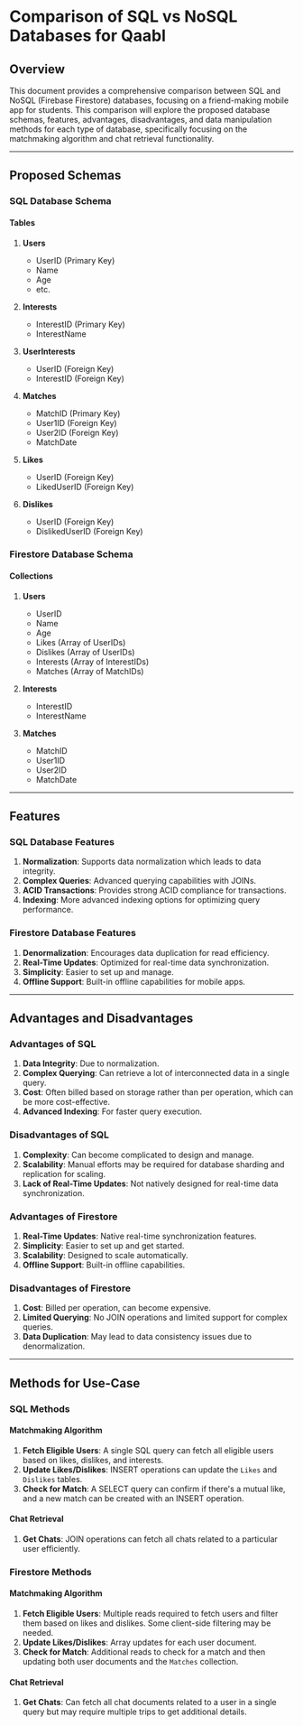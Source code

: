# Comparison of SQL vs NoSQL Databases for Qaabl

## Overview

This document provides a comprehensive comparison between SQL and NoSQL (Firebase Firestore) databases, focusing on a friend-making mobile app for students. This comparison will explore the proposed database schemas, features, advantages, disadvantages, and data manipulation methods for each type of database, specifically focusing on the matchmaking algorithm and chat retrieval functionality.

---

## Proposed Schemas

### SQL Database Schema

#### Tables

1. **Users**
   - UserID (Primary Key)
   - Name
   - Age
   - etc.

2. **Interests**
   - InterestID (Primary Key)
   - InterestName

3. **UserInterests**
   - UserID (Foreign Key)
   - InterestID (Foreign Key)

4. **Matches**
   - MatchID (Primary Key)
   - User1ID (Foreign Key)
   - User2ID (Foreign Key)
   - MatchDate

5. **Likes**
   - UserID (Foreign Key)
   - LikedUserID (Foreign Key)

6. **Dislikes**
   - UserID (Foreign Key)
   - DislikedUserID (Foreign Key)

### Firestore Database Schema

#### Collections

1. **Users**
   - UserID
   - Name
   - Age
   - Likes (Array of UserIDs)
   - Dislikes (Array of UserIDs)
   - Interests (Array of InterestIDs)
   - Matches (Array of MatchIDs)

2. **Interests**
   - InterestID
   - InterestName

3. **Matches**
   - MatchID
   - User1ID
   - User2ID
   - MatchDate

---

## Features

### SQL Database Features

1. **Normalization**: Supports data normalization which leads to data integrity.
2. **Complex Queries**: Advanced querying capabilities with JOINs.
3. **ACID Transactions**: Provides strong ACID compliance for transactions.
4. **Indexing**: More advanced indexing options for optimizing query performance.

### Firestore Database Features

1. **Denormalization**: Encourages data duplication for read efficiency.
2. **Real-Time Updates**: Optimized for real-time data synchronization.
3. **Simplicity**: Easier to set up and manage.
4. **Offline Support**: Built-in offline capabilities for mobile apps.
  
---

## Advantages and Disadvantages

### Advantages of SQL

1. **Data Integrity**: Due to normalization.
2. **Complex Querying**: Can retrieve a lot of interconnected data in a single query.
3. **Cost**: Often billed based on storage rather than per operation, which can be more cost-effective.
4. **Advanced Indexing**: For faster query execution.

### Disadvantages of SQL

1. **Complexity**: Can become complicated to design and manage.
2. **Scalability**: Manual efforts may be required for database sharding and replication for scaling.
3. **Lack of Real-Time Updates**: Not natively designed for real-time data synchronization.

### Advantages of Firestore

1. **Real-Time Updates**: Native real-time synchronization features.
2. **Simplicity**: Easier to set up and get started.
3. **Scalability**: Designed to scale automatically.
4. **Offline Support**: Built-in offline capabilities.

### Disadvantages of Firestore

1. **Cost**: Billed per operation, can become expensive.
2. **Limited Querying**: No JOIN operations and limited support for complex queries.
3. **Data Duplication**: May lead to data consistency issues due to denormalization.

---

## Methods for Use-Case

### SQL Methods

#### Matchmaking Algorithm

1. **Fetch Eligible Users**: A single SQL query can fetch all eligible users based on likes, dislikes, and interests.
2. **Update Likes/Dislikes**: INSERT operations can update the `Likes` and `Dislikes` tables.
3. **Check for Match**: A SELECT query can confirm if there's a mutual like, and a new match can be created with an INSERT operation.

#### Chat Retrieval

1. **Get Chats**: JOIN operations can fetch all chats related to a particular user efficiently.

### Firestore Methods

#### Matchmaking Algorithm

1. **Fetch Eligible Users**: Multiple reads required to fetch users and filter them based on likes and dislikes. Some client-side filtering may be needed.
2. **Update Likes/Dislikes**: Array updates for each user document.
3. **Check for Match**: Additional reads to check for a match and then updating both user documents and the `Matches` collection.

#### Chat Retrieval

1. **Get Chats**: Can fetch all chat documents related to a user in a single query but may require multiple trips to get additional details.
